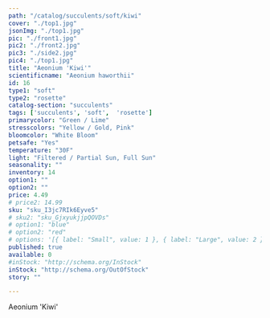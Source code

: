 ```yaml
---
path: "/catalog/succulents/soft/kiwi"
cover: "./top1.jpg"
jsonImg: "./top1.jpg"
pic: "./front1.jpg"
pic2: "./front2.jpg"
pic3: "./side2.jpg"
pic4: "./top1.jpg"
title: "Aeonium 'Kiwi'"
scientificname: "Aeonium haworthii"
id: 16
type1: "soft"
type2: "rosette"
catalog-section: "succulents"
tags: ['succulents', 'soft',  'rosette']
primarycolor: "Green / Lime"
stresscolors: "Yellow / Gold, Pink"
bloomcolor: "White Bloom"
petsafe: "Yes"
temperature: "30F"
light: "Filtered / Partial Sun, Full Sun"
seasonality: ""
inventory: 14
option1: ""
option2: ""
price: 4.49
# price2: 14.99
sku: "sku_I3jc7RIk6Eyve5"
# sku2: "sku_GjxyukjjpQOVDs"
# option1: "blue"
# option2: "red"
# options: '[{ label: "Small", value: 1 }, { label: "Large", value: 2 }]'
published: true
available: 0
#inStock: "http://schema.org/InStock"
inStock: "http://schema.org/OutOfStock"
story: ""

---
```


Aeonium 'Kiwi'